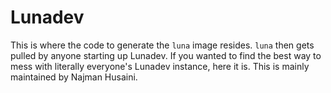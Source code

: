 # Lunadev

This is where the code to generate the `luna` image resides. `luna` then gets pulled by anyone starting up Lunadev. If you wanted to find the best way to mess with literally everyone's Lunadev instance, here it is. This is mainly maintained by Najman Husaini.
